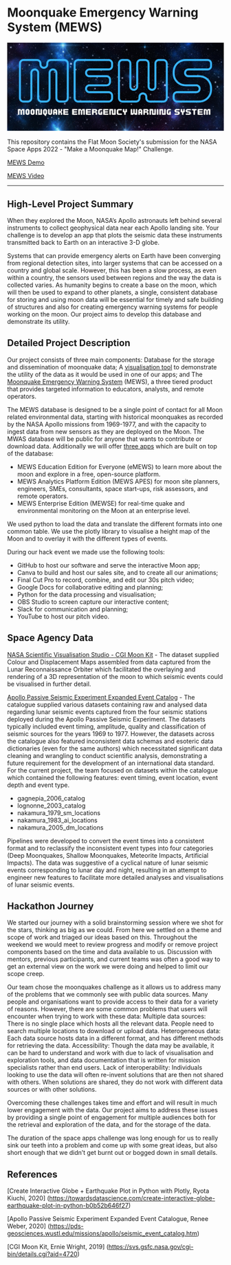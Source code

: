 # Moonquake Emergency Warning System (MEWS)

![MEWS](https://github.com/calvpang/FMS_Moonquake/blob/main/Images/MEWS_logo/MEWS%20logo.png?raw=true)

This repository contains the Flat Moon Society's submission for the NASA Space Apps 2022 - "Make a Moonquake Map!" Challenge.

[MEWS Demo](https://calvpang.github.io/MEWS_Site/posts/2022-10-02-MEWS/)

[MEWS Video](https://youtu.be/wsJTLDNWOQ8)

---
## High-Level Project Summary
When they explored the Moon, NASA’s Apollo astronauts left behind several instruments to collect geophysical data near each Apollo landing site. Your challenge is to develop an app that plots the seismic data these instruments transmitted back to Earth on an interactive 3-D globe.

Systems that can provide emergency alerts on Earth have been converging from regional detection sites, into larger systems that can be accessed on a country and global scale. However, this has been a slow process, as even within a country, the sensors used between regions and the way the data is collected varies. As humanity begins to create a base on the moon, which will then be used to expand to other planets, a single, consistent database for storing and using moon data will be essential for timely and safe building of structures and also for creating emergency warning systems for people working on the moon. Our project aims to develop this database and demonstrate its utility.

## Detailed Project Description
Our project consists of three main components:
Database for the storage and dissemination of moonquake data;
A [visualisation tool](https://calvpang.github.io/MEWS_Site/posts/2022-10-02-MEWS/) to demonstrate the utility of the data as it would be used in one of our apps; and
The [Moonquake Emergency Warning System](https://flatmoonsociety.my.canva.site/) (MEWS), a three tiered product that provides targeted information to educators, analysts, and remote operators.

The MEWS database is designed to be a single point of contact for all Moon related environmental data, starting with historical moonquakes as recorded by the NASA Apollo missions from 1969-1977, and with the capacity to ingest data from new sensors as they are deployed on the Moon. The MWAS database will be public for anyone that wants to contribute or download data. Additionally we will offer [three apps](https://flatmoonsociety.my.canva.site/) which are built on top of the database:
- MEWS Education Edition for Everyone (eMEWS) to learn more about the moon and explore in a free, open-source platform.
- MEWS Analytics Platform Edition (MEWS APES) for moon site planners, engineers, SMEs, consultants, space start-ups, risk assessors, and remote operators.
- MEWS Enterprise Edition (MEWSE) for real-time quake and environmental  monitoring on the Moon at an enterprise level.

We used python to load the data and translate the different formats into one common table. We use the plotly library to visualise a height map of the Moon and to overlay it with the different types of events.

During our hack event we made use the following tools:
- GitHub to host our software and serve the interactive Moon app;
- Canva to build and host our sales site, and to create all our animations;
- Final Cut Pro to record, combine, and edit our 30s pitch video;
- Google Docs for collaborative editing and planning;
- Python for the data processing and visualisation;
- OBS Studio to screen capture our interactive content;
- Slack for communication and planning;
- YouTube to host our pitch video.

## Space Agency Data
[NASA Scientific Visualisation Studio - CGI Moon Kit](https://svs.gsfc.nasa.gov/cgi-bin/details.cgi?aid=4720) - The dataset supplied Colour and Displacement Maps assembled from data captured from the Lunar Reconnaissance Orbiter which facilitated the overlaying and rendering of a 3D representation of the moon to which seismic events could be visualised in further detail.

[Apollo Passive Seismic Experiment Expanded Event Catalog](https://pds-geosciences.wustl.edu/missions/apollo/seismic_event_catalog.htm) - The catalogue supplied various datasets containing raw and analysed data regarding lunar seismic events captured from the four seismic stations deployed during the Apollo Passive Seismic Experiment. The datasets typically included event timing, amplitude, quality and classification of seismic sources for the years 1969 to 1977. However, the datasets across the catalogue also featured inconsistent data schemas and esoteric data dictionaries (even for the same authors) which necessitated significant data cleaning and wrangling to conduct scientific analysis, demonstrating a future requirement for the development of an international data standard. For the current project, the team focused on datasets within the catalogue which contained the following features: event timing, event location, event depth and event type.
- gagnepia_2006_catalog
- lognonne_2003_catalog
- nakamura_1979_sm_locations
- nakamura_1983_ai_locations
- nakamura_2005_dm_locations

Pipelines were developed to convert the event times into a consistent format and to reclassify the inconsistent event types into four categories (Deep Moonquakes, Shallow Moonquakes, Meteorite Impacts, Artificial Impacts). The data was suggestive of a cyclical nature of lunar seismic events corresponding to lunar day and night, resulting in an attempt to engineer new features to facilitate more detailed analyses and visualisations of lunar seismic events.

## Hackathon Journey
We started our journey with a solid brainstorming session where we shot for the stars, thinking as big as we could. From here we settled on a theme and scope of work and triaged our ideas based on this. Throughout the weekend we would meet to review progress and modify or remove project components based on the time and data available to us. Discussion with mentors, previous participants, and current teams was often a good way to get an external view on the work we were doing and helped to limit our scope creep.

Our team chose the moonquakes challenge as it allows us to address many of the problems that we commonly see with public data sources. Many people and organisations want to provide access to their data for a variety of reasons. However, there are some common problems that users will encounter when trying to work with these data:
Multiple data sources: There is no single place which hosts all the relevant data. People need to search multiple locations to download or upload data.
Heterogeneous data: Each data source hosts data in a different format, and has different methods for retrieving the data.
Accessibility: Though the data may be available, it can be hard to understand and work with due to lack of visualisation and exploration tools, and data documentation that is written for mission specialists rather than end users.
Lack of interoperability: Individuals looking to use the data will often re-invent solutions that are then not shared with others. When solutions are shared, they do not work with different data sources or with other solutions. 

Overcoming these challenges takes time and effort and will result in much lower engagement with the data. Our project aims to address these issues by providing a single point of engagement for multiple audiences both for the retrieval and exploration of the data, and for the storage of the data.

The duration of the space apps challenge was long enough for us to really sink our teeth into a problem and come up with some great ideas, but also short enough that we didn’t get burnt out or bogged down in small details.

## References
[Create Interactive Globe + Earthquake Plot in Python with Plotly, Ryota Kiuchi, 2020]
(https://towardsdatascience.com/create-interactive-globe-earthquake-plot-in-python-b0b52b646f27) 

[Apollo Passive Seismic Experiment Expanded Event Catalogue, Renee Weber, 2020]
(https://pds-geosciences.wustl.edu/missions/apollo/seismic_event_catalog.htm)

[CGI Moon Kit, Ernie Wright, 2019]
(https://svs.gsfc.nasa.gov/cgi-bin/details.cgi?aid=4720) 
